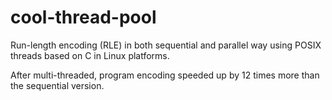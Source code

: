 # cool-thread-pool

Run-length encoding (RLE) in both sequential and parallel way using POSIX threads based on C in Linux platforms.


After multi-threaded, program encoding speeded up by 12 times more than the sequential version.
